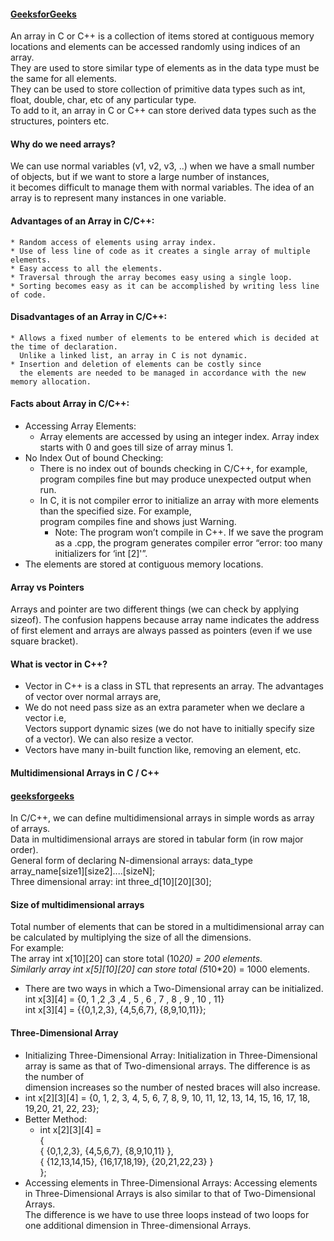 #### [GeeksforGeeks](https://www.geeksforgeeks.org/arrays-in-c-cpp/)    
An array in C or C++ is a collection of items stored at contiguous memory locations and elements can be accessed randomly using indices of an array.   
They are used to store similar type of elements as in the data type must be the same for all elements.   
They can be used to store collection of primitive data types such as int, float, double, char, etc of any particular type.  
To add to it, an array in C or C++ can store derived data types such as the structures, pointers etc.   

#### Why do we need arrays?  
We can use normal variables (v1, v2, v3, ..) when we have a small number of objects, but if we want to store a large number of instances,  
it becomes difficult to manage them with normal variables. The idea of an array is to represent many instances in one variable.    

#### Advantages of an Array in C/C++:  
    * Random access of elements using array index.    
    * Use of less line of code as it creates a single array of multiple elements.    
    * Easy access to all the elements.    
    * Traversal through the array becomes easy using a single loop.    
    * Sorting becomes easy as it can be accomplished by writing less line of code.    
#### Disadvantages of an Array in C/C++:  
    * Allows a fixed number of elements to be entered which is decided at the time of declaration.  
      Unlike a linked list, an array in C is not dynamic.    
    * Insertion and deletion of elements can be costly since  
      the elements are needed to be managed in accordance with the new memory allocation.    
#### Facts about Array in C/C++:  
* Accessing Array Elements:    
    * Array elements are accessed by using an integer index. Array index starts with 0 and goes till size of array minus 1.  
* No Index Out of bound Checking:
    * There is no index out of bounds checking in C/C++, for example, program compiles fine but may produce unexpected output when run.  
    * In C, it is not compiler error to initialize an array with more elements than the specified size. For example,  
      program compiles fine and shows just Warning.   
      * Note: The program won’t compile in C++. If we save the program as a .cpp, the program generates compiler error “error: too many initializers for ‘int [2]'”.   
* The elements are stored at contiguous memory locations.  

#### Array vs Pointers  
Arrays and pointer are two different things (we can check by applying sizeof). The confusion happens because array name indicates the address of first element and arrays are always passed as pointers (even if we use square bracket).  

#### What is vector in C++?
* Vector in C++ is a class in STL that represents an array. The advantages of vector over normal arrays are,  
* We do not need pass size as an extra parameter when we declare a vector i.e,    
  Vectors support dynamic sizes (we do not have to initially specify size of a vector). We can also resize a vector.   
* Vectors have many in-built function like, removing an element, etc.   

#### Multidimensional Arrays in C / C++  
#### [geeksforgeeks](https://www.geeksforgeeks.org/multidimensional-arrays-c-cpp/)   
In C/C++, we can define multidimensional arrays in simple words as array of arrays.  
Data in multidimensional arrays are stored in tabular form (in row major order).   
General form of declaring N-dimensional arrays:  data_type  array_name[size1][size2]....[sizeN];  
Three dimensional array: int three_d[10][20][30];    
#### Size of multidimensional arrays  
Total number of elements that can be stored in a multidimensional array can be calculated by multiplying the size of all the dimensions.  
For example:  
The array int x[10][20] can store total (10*20) = 200 elements.  
Similarly array int x[5][10][20] can store total (5*10*20) = 1000 elements.  

* There are two ways in which a Two-Dimensional array can be initialized.  
    int x[3][4] = {0, 1 ,2 ,3 ,4 , 5 , 6 , 7 , 8 , 9 , 10 , 11}  
    int x[3][4] = {{0,1,2,3}, {4,5,6,7}, {8,9,10,11}};  
    
#### Three-Dimensional Array  
 * Initializing Three-Dimensional Array: Initialization in Three-Dimensional array is same as that of Two-dimensional arrays. The difference is as the number of  
   dimension increases so the number of nested braces will also increase.  
 * int x[2][3][4] = {0, 1, 2, 3, 4, 5, 6, 7, 8, 9, 10, 11, 12, 13, 14, 15, 16, 17, 18, 19,20, 21, 22, 23};  
 * Better Method:
   * int x[2][3][4] =   
   {   
   { {0,1,2,3}, {4,5,6,7}, {8,9,10,11} },  
   { {12,13,14,15}, {16,17,18,19}, {20,21,22,23} }  
   };    
* Accessing elements in Three-Dimensional Arrays: Accessing elements in Three-Dimensional Arrays is also similar to that of Two-Dimensional Arrays.   
  The difference is we have to use three loops instead of two loops for one additional dimension in Three-dimensional Arrays.  
  
                 



















